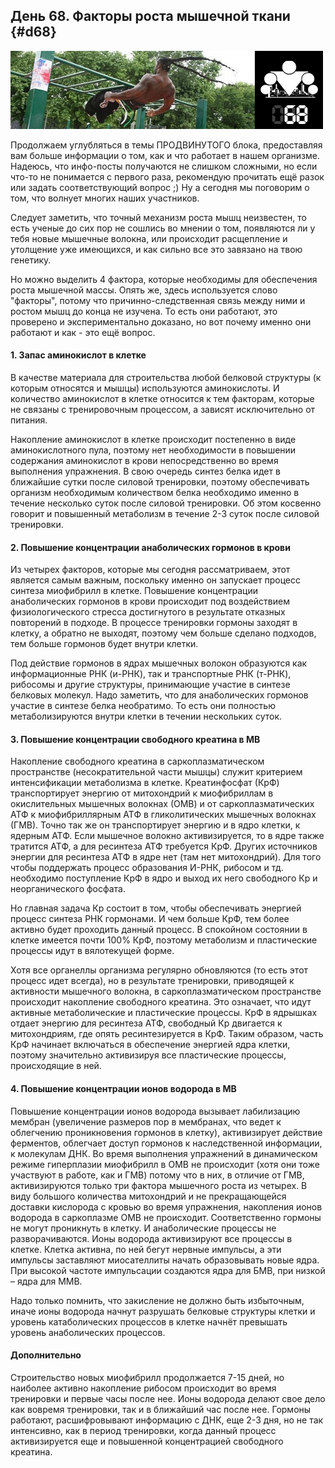 ## День 68. Факторы роста мышечной ткани {#d68}

![](src/img/68.jpg)

Продолжаем углубляться в темы ПРОДВИНУТОГО блока, предоставляя вам больше информации о том, как и что работает в нашем организме. Надеюсь, что инфо-посты получаются не слишком сложными, но если что-то не понимается с первого раза, рекомендую прочитать ещё разок или задать соответствующий вопрос ;) Ну а сегодня мы поговорим о том, что волнует многих наших участников. 

Следует заметить, что точный механизм роста мышц неизвестен, то есть ученые до сих пор не сошлись во мнении о том, появляются ли у тебя новые мышечные волокна, или происходит расщепление и утолщение уже имеющихся, и как сильно все это завязано на твою генетику. 

Но можно выделить 4 фактора, которые необходимы для обеспечения роста мышечной массы. Опять же, здесь используется слово "факторы", потому что причинно-следственная связь между ними и ростом мышц до конца не изучена. То есть они работают, это проверено и экспериментально доказано, но вот почему именно они работают и как - это ещё вопрос. 

#### 1. Запас аминокислот в клетке

В качестве материала для строительства любой белковой структуры (к которым относятся и мышцы) используются аминокислоты. И количество аминокислот в клетке относится к тем факторам, которые не связаны с тренировочным процессом, а зависят исключительно от питания. 

Накопление аминокислот в клетке происходит постепенно в виде аминокислотного пула, поэтому нет необходимости в повышении содержания аминокислот в крови непосредственно во время выполнения упражнения. В свою очередь синтез белка идет в ближайшие сутки после силовой тренировки, поэтому обеспечивать организм необходимым количеством белка необходимо именно в течение несколько суток после силовой тренировки. Об этом косвенно говорит и повышенный метаболизм в течение 2-3 суток после силовой тренировки. 

#### 2. Повышение концентрации анаболических гормонов в крови

Из четырех факторов, которые мы сегодня рассматриваем, этот является самым важным, поскольку именно он запускает процесс синтеза миофибрилл в клетке. Повышение концентрации анаболических гормонов в крови происходит под воздействием физиологического стресса достигнутого в результате отказных повторений в подходе. В процессе тренировки гормоны заходят в клетку, а обратно не выходят, поэтому чем больше сделано подходов, тем больше гормонов будет внутри клетки. 

Под действие гормонов в ядрах мышечных волокон образуются как информационные РНК (и-РНК), так и транспортные РНК (т-РНК), рибосомы и другие структуры, принимающие участие в синтезе белковых молекул. Надо заметить, что для анаболических гормонов участие в синтезе белка необратимо. То есть они полностью метаболизируются внутри клетки в течении нескольких суток. 

#### 3. Повышение концентрации свободного креатина в МВ

Накопление свободного креатина в саркоплазматическом пространстве (несократительной части мышцы) служит критерием интенсификации метаболизма в клетке. Креатинфосфат (КрФ) транспортирует энергию от митохондрий к миофибриллам в окислительных мышечных волокнах (ОМВ) и от саркоплазматических АТФ к миофибриллярным АТФ в гликолитических мышечных волокнах (ГМВ). Точно так же он транспортирует энергию и в ядро клетки, к ядерным АТФ. Если мышечное волокно активизируется, то в ядре также тратится АТФ, а для ресинтеза АТФ требуется КрФ. Других источников энергии для ресинтеза АТФ в ядре нет (там нет митохондрий). Для того чтобы поддержать процесс образования И-РНК, рибосом и тд. необходимо поступление КрФ в ядро и выход их него свободного Кр и неорганического фосфата. 

Но главная задача Кр состоит в том, чтобы обеспечивать энергией процесс синтеза РНК гормонами. И чем больше КрФ, тем более активно будет проходить данный процесс. В спокойном состоянии в клетке имеется почти 100% КрФ, поэтому метаболизм и пластические процессы идут в вялотекущей форме. 

Хотя все органеллы организма регулярно обновляются (то есть этот процесс идет всегда), но в результате тренировки, приводящей к активности мышечного волокна, в саркоплазматическом пространстве происходит накопление свободного креатина. Это означает, что идут активные метаболические и пластические процессы. КрФ в ядрышках отдает энергию для ресинтеза АТФ, свободный Кр двигается к митохондриям, где опять ресинтезируется в КрФ. Таким образом, часть КрФ начинает включаться в обеспечение энергией ядра клетки, поэтому значительно активизируя все пластические процессы, происходящие в ней. 

#### 4. Повышение концентрации ионов водорода в МВ

Повышение концентрации ионов водорода вызывает лабилизацию мембран (увеличение размеров пор в мембранах, что ведет к облегчению проникновения гормонов в клетку), активизирует действие ферментов, облегчает доступ гормонов к наследственной информации, к молекулам ДНК. Во время выполнения упражнений в динамическом режиме гиперплазии миофибрилл в ОМВ не происходит (хотя они тоже участвуют в работе, как и ГМВ) потому что в них, в отличие от ГМВ, активизируются только три фактора мышечного роста из четырех. В виду большого количества митохондрий и не прекращающейся доставки кислорода с кровью во время упражнения, накопления ионов водорода в саркоплазме ОМВ не происходит. Соответственно гормоны не могут проникнуть в клетку. И анаболические процессы не разворачиваются. Ионы водорода активизируют все процессы в клетке. Клетка активна, по ней бегут нервные импульсы, а эти импульсы заставляют миосателлиты начать образовывать новые ядра. При высокой частоте импульсации создаются ядра для БМВ, при низкой – ядра для ММВ. 

Надо только помнить, что закисление не должно быть избыточным, иначе ионы водорода начнут разрушать белковые структуры клетки и уровень катаболических процессов в клетке начнёт превышать уровень анаболических процессов. 

#### Дополнительно

Строительство новых миофибрилл продолжается 7-15 дней, но наиболее активно накопление рибосом происходит во время тренировки и первые часы после нее. Ионы водорода делают свое дело как вовремя тренировки, так и в ближайший час после нее. Гормоны работают, расшифровывают информацию с ДНК, еще 2-3 дня, но не так интенсивно, как в период тренировки, когда данный процесс активизируется еще и повышенной концентрацией свободного креатина. 

